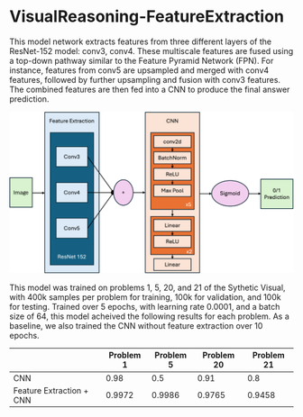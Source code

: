 # VisualReasoning-FeatureExtraction

This model network extracts features from three different layers of the ResNet-152 model: conv3, conv4. These multiscale features are fused using a top-down pathway similar to the Feature Pyramid Network (FPN). For instance, features from conv5 are upsampled and merged with conv4 features, followed by further upsampling and fusion with conv3 features. The combined features are then fed into a CNN to produce the final answer prediction.

![image](fe_cnn_arch.png)

This model was trained on problems 1, 5, 20, and 21 of the Sythetic Visual, with 400k samples per problem for training, 100k for validation, and 100k for testing. Trained over 5 epochs, with learning rate 0.0001, and a batch size of 64, this model acheived the following results for each problem. As a baseline, we also trained the CNN without feature extraction over 10 epochs.

| | Problem 1 | Problem 5 | Problem 20 | Problem 21 |
| -------- | ------- | -------- | ------- | -------- |
| CNN | 0.98 | 0.5 | 0.91 | 0.8 |
| Feature Extraction + CNN | 0.9972 | 0.9986 | 0.9765 | 0.9458